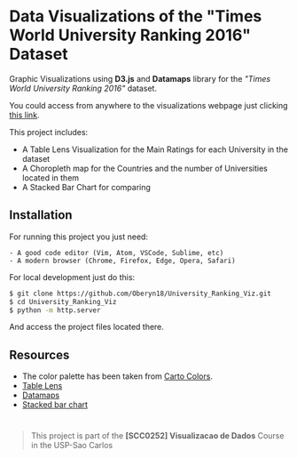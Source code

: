 # Data Visualizations of the "Times World University Ranking 2016" Dataset

Graphic Visualizations using **D3.js** and **Datamaps** library for the *"Times World University Ranking 2016"* dataset.

You could access from anywhere to the visualizations webpage just clicking [this link](https://oberyn18.github.io/University_Ranking_Viz/).

This project includes:
  - A Table Lens Visualization for the Main Ratings for each University in the dataset
  - A Choropleth map for the Countries and the number of Universities located in them
  - A Stacked Bar Chart for comparing 

## Installation

For running this project you just need:

    - A good code editor (Vim, Atom, VSCode, Sublime, etc)
    - A modern browser (Chrome, Firefox, Edge, Opera, Safari)

For local development just do this:

```sh
$ git clone https://github.com/Oberyn18/University_Ranking_Viz.git
$ cd University_Ranking_Viz
$ python -m http.server
```
And access the project files located there.

## Resources
- The color palette has been taken from [Carto Colors](carto.com/carto-colors/).
- [Table Lens](http://bl.ocks.org/jfreels/6734025)
- [Datamaps](https://github.com/markmarkoh/datamaps/blob/master/README.md#getting-started)
- [Stacked bar chart](https://bl.ocks.org/mbostock/3886208)


#
> This project is part of the **[SCC0252] Visualizacao de Dados** Course in the USP-Sao Carlos
